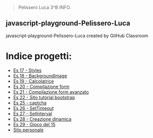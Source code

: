 > Pelissero Luca 3^B INFO.
## javascript-playground-Pelissero-Luca
javascript-playground-Pelissero-Luca created by GitHub Classroom

# Indice progetti:
- [Es 17 - Styles](https://github.com/vallauri-ict/javascript-playground-Pelissero-Luca/tree/master/Es%2017-styles)
- [Es 18 - BackgroundImage](https://github.com/vallauri-ict/javascript-playground-Pelissero-Luca/tree/master/Es%2018-Background%20image)
- [Es 19 - Calcolatrice](https://github.com/vallauri-ict/javascript-playground-Pelissero-Luca/tree/master/Es%2019-Calcolatrice)
- [Es 20 - Compilazione form](https://github.com/vallauri-ict/javascript-playground-Pelissero-Luca/tree/master/Es%2020-Compilazione%20Form)
- [Es 21 - Compilazione form avanzato](https://github.com/vallauri-ict/javascript-playground-Pelissero-Luca/tree/master/Es%2021-Validazionde%20form%20avanzato)
- [Es 22 - Sito tutorial bootstrap](https://github.com/vallauri-ict/javascript-playground-Pelissero-Luca/tree/master/Es%2022-Sito%20tutorial%20bootstrap)
- [Es 25 - captcha](https://github.com/vallauri-ict/javascript-playground-Pelissero-Luca/tree/master/Es%2025-captcha)
- [Es 26 - SetTimeout](https://github.com/vallauri-ict/javascript-playground-Pelissero-Luca/tree/master/Es%2026-SetTimeout)
- [Es 27 - SetInterval](https://github.com/vallauri-ict/javascript-playground-Pelissero-Luca/tree/master/Es%2027-SetInterval)
- [Es 28 - Creazione dinamica](https://github.com/vallauri-ict/javascript-playground-Pelissero-Luca/tree/master/Es%2028-CreazioneDinamica)
- [Es 29 - Gioco del 15](https://github.com/vallauri-ict/javascript-playground-Pelissero-Luca/tree/master/Es%2029-Gioco%20del%2015)
- [Sito personale](https://github.com/vallauri-ict/javascript-playground-Pelissero-Luca/tree/master/sito%20personale%202)
